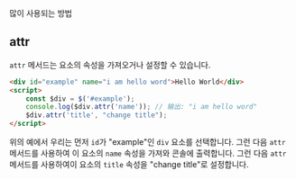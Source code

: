 많이 사용되는 방법

## attr

`attr` 메서드는 요소의 속성을 가져오거나 설정할 수 있습니다.

```html
<div id="example" name="i am hello word">Hello World</div>
<script>
    const $div = $('#example');
    console.log($div.attr('name')); // 输出: "i am hello word"
    $div.attr('title', "change title");
</script>
```

위의 예에서 우리는 먼저 `id`가 "example"인 `div` 요소를 선택합니다. 그런 다음 `attr` 메서드를 사용하여 이 요소의 `name` 속성을 가져와 콘솔에 출력합니다. 그런 다음 `attr` 메서드를 사용하여이 요소의 `title` 속성을 "change title"로 설정합니다.
